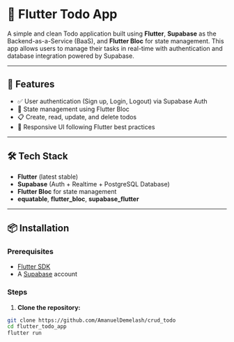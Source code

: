 # 📝 Flutter Todo App

A simple and clean Todo application built using **Flutter**, **Supabase** as the Backend-as-a-Service (BaaS), and **Flutter Bloc** for state management. This app allows users to manage their tasks in real-time with authentication and database integration powered by Supabase.

---

## 🚀 Features

- ✅ User authentication (Sign up, Login, Logout) via Supabase Auth
- 🧠 State management using Flutter Bloc
- 📋 Create, read, update, and delete todos
- 💅 Responsive UI following Flutter best practices

---

## 🛠 Tech Stack

- **Flutter** (latest stable)
- **Supabase** (Auth + Realtime + PostgreSQL Database)
- **Flutter Bloc** for state management
- **equatable**, **flutter_bloc**, **supabase_flutter**

---

## 📦 Installation

### Prerequisites

- [Flutter SDK](https://flutter.dev/docs/get-started/install)
- A [Supabase](https://supabase.io) account

### Steps

1. **Clone the repository:**

```bash
git clone https://github.com/AmanuelDemelash/crud_todo
cd flutter_todo_app
flutter run
